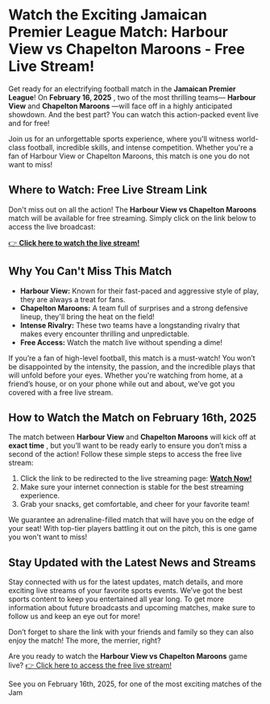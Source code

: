 # Watch the Exciting Jamaican Premier League Match: Harbour View vs Chapelton Maroons - Free Live Stream!

Get ready for an electrifying football match in the **Jamaican Premier League**! On **February 16, 2025** , two of the most thrilling teams— **Harbour View** and **Chapelton Maroons** —will face off in a highly anticipated showdown. And the best part? You can watch this action-packed event live and for free!

Join us for an unforgettable sports experience, where you'll witness world-class football, incredible skills, and intense competition. Whether you're a fan of Harbour View or Chapelton Maroons, this match is one you do not want to miss!

## Where to Watch: Free Live Stream Link

Don't miss out on all the action! The **Harbour View vs Chapelton Maroons** match will be available for free streaming. Simply click on the link below to access the live broadcast:

[👉 **Click here to watch the live stream!**](https://tinyurl.com/livestreamfreeo?st=Harbour+View+vs+Chapelton+Maroons&si=ghc)

## Why You Can't Miss This Match

- **Harbour View:** Known for their fast-paced and aggressive style of play, they are always a treat for fans.
- **Chapelton Maroons:** A team full of surprises and a strong defensive lineup, they'll bring the heat on the field!
- **Intense Rivalry:** These two teams have a longstanding rivalry that makes every encounter thrilling and unpredictable.
- **Free Access:** Watch the match live without spending a dime!

If you’re a fan of high-level football, this match is a must-watch! You won’t be disappointed by the intensity, the passion, and the incredible plays that will unfold before your eyes. Whether you're watching from home, at a friend’s house, or on your phone while out and about, we’ve got you covered with a free live stream.

## How to Watch the Match on February 16th, 2025

The match between **Harbour View** and **Chapelton Maroons** will kick off at **exact time** , but you’ll want to be ready early to ensure you don’t miss a second of the action! Follow these simple steps to access the free live stream:

1. Click the link to be redirected to the live streaming page: [**Watch Now!**](https://tinyurl.com/livestreamfreeo?st=Harbour+View+vs+Chapelton+Maroons&si=ghc)
2. Make sure your internet connection is stable for the best streaming experience.
3. Grab your snacks, get comfortable, and cheer for your favorite team!

We guarantee an adrenaline-filled match that will have you on the edge of your seat! With top-tier players battling it out on the pitch, this is one game you won't want to miss!

## Stay Updated with the Latest News and Streams

Stay connected with us for the latest updates, match details, and more exciting live streams of your favorite sports events. We’ve got the best sports content to keep you entertained all year long. To get more information about future broadcasts and upcoming matches, make sure to follow us and keep an eye out for more!

Don’t forget to share the link with your friends and family so they can also enjoy the match! The more, the merrier, right?

Are you ready to watch the **Harbour View vs Chapelton Maroons** game live? [👉 Click here to access the free live stream!](https://tinyurl.com/livestreamfreeo?st=Harbour+View+vs+Chapelton+Maroons&si=ghc)

See you on February 16th, 2025, for one of the most exciting matches of the Jam
